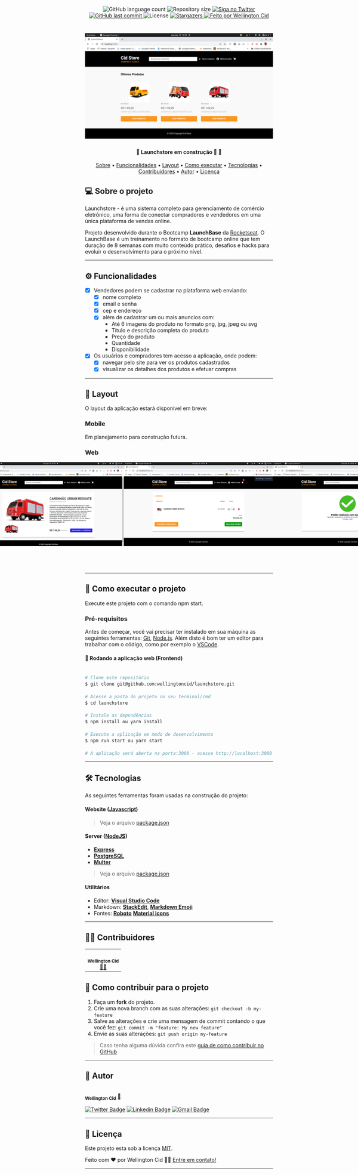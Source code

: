 
<p align="center">
  <img alt="GitHub language count" src="https://img.shields.io/github/languages/count/wellingtoncid/launchstore?color=%2304D361">

  <img alt="Repository size" src="https://img.shields.io/github/repo-size/wellingtoncid/launchstore">

  <a href="https://www.twitter.com/wellingtoncid/">
    <img alt="Siga no Twitter" src="https://img.shields.io/twitter/url?url=https%3A%2F%2Fgithub.com%2Fwellingtoncid%2Flaunchstore">
  </a>
  
  <a href="https://github.com/wellingtoncid/README/commits/master">
    <img alt="GitHub last commit" src="https://img.shields.io/github/last-commit/wellingtoncid/launchstore">
  </a>
    
   <img alt="License" src="https://img.shields.io/github/license/wellingtoncid/launchstore">
   <a href="https://github.com/wellingtoncid/README-proffy/stargazers">
    <img alt="Stargazers" src="https://img.shields.io/github/stars/wellingtoncid/launchstore">
  </a>

  <a href="https://linkedin.com/in/wellingtoncid">
    <img alt="Feito por Wellington Cid" src="https://img.shields.io/badge/feito%20por-Wellington_Cid-%237519C1">
  </a>    
 
</p>
<h1 align="center">
    <img alt="Launchstore" title="#Launchstore" src="./assets/banner.png" />
</h1>

<h4 align="center"> 
	🚧  Launchstore em construção 🚀 🚧
</h4>

<p align="center">
 <a href="#-sobre-o-projeto">Sobre</a> •
 <a href="#-funcionalidades">Funcionalidades</a> •
 <a href="#-layout">Layout</a> • 
 <a href="#-como-executar-o-projeto">Como executar</a> • 
 <a href="#-tecnologias">Tecnologias</a> • 
 <a href="#-contribuidores">Contribuidores</a> • 
 <a href="#-autor">Autor</a> • 
 <a href="#user-content--licença">Licença</a>
</p>


## 💻 Sobre o projeto

Launchstore - é uma sistema completo para gerenciamento de comércio eletrônico, uma forma de conectar compradores e vendedores em uma única plataforma de vendas online.


Projeto desenvolvido durante o Bootcamp **LaunchBase** da [Rocketseat](https://blog.rocketseat.com.br/).
O LaunchBase é um treinamento no formato de bootcamp online que tem duração de 8 semanas com muito conteúdo prático, desafios e hacks para evoluir o desenvolvimento para o próximo nível.

---

## ⚙️ Funcionalidades

- [x] Vendedores podem se cadastrar na plataforma web enviando:
  - [x] nome completo 
  - [x] email e senha
  - [x] cep e endereço
  - [x] além de cadastrar um ou mais anuncios com: 
    - Até 6 imagens do produto no formato png, jpg, jpeg ou svg
    - Título e descrição completa do produto
    - Preço do produto
    - Quantidade
    - Disponibilidade

- [x] Os usuários e compradores tem acesso a aplicação, onde podem:
  - [x] navegar pelo site para ver os produtos cadastrados
  - [x] visualizar os detalhes dos produtos e efetuar compras

---

## 🎨 Layout

O layout da aplicação estará disponível em breve:

<!-- <a href="https://www.figma.com/file/Agvethfp7FANyXDDU3LUfd/Proffy-Web-2.0">
  <img alt="Made by wellingtoncid" src="https://img.shields.io/badge/Acessar%20Layout%20Web%20-Figma-%2304D361">
</a>


<a href="https://www.figma.com/file/nZ7lMEBYZSMhRxfdvy6fKz/Proffy-Mobile-2.0">
  <img alt="Made by wellingtoncid" src="https://img.shields.io/badge/Acessar%20Layout%20Mobile%20-Figma-%2304D361">
</a> -->


### Mobile

Em planejamento para construção futura.

<!-- <p align="center">
  <img alt="LaBelle" title="#LaBelle" src="./assets/mobile-home.png" width="200px">

  <img alt="LaBelle" title="#LaBelle" src="./assets/mobile-onboarding.png" width="200px">

  <img alt="LaBelle" title="#LaBelle" src="./assets/mobile-list.png" width="200px">

</p> -->

### Web

<p align="center" style="display: flex; align-items: flex-start; justify-content: center;">

  <img alt="Launchstore" title="#Launchstore" src="./assets/ecommerce.gif" width="600px">

  <img alt="Launchstore" title="#Launchstore" src="./assets/web-launchstore-1.png" width="400px">

  <img alt="Launchstore" title="#Launchstore" src="./assets/web-launchstore-2.png" width="400px">

  <img alt="Launchstore" title="#Launchstore" src="./assets/web-launchstore-3.png" width="400px">

  <img alt="Launchstore" title="#Launchstore" src="./assets/web-launchstore-4.png" width="400px">
</p>

---

## 🚀 Como executar o projeto

Execute este projeto com o comando npm start.

<!-- Este projeto é divido em três partes:
1. Backend (pasta server) 
2. Frontend (pasta web)
3. Mobile (pasta mobile) / futuramente -->

<!-- 💡Tanto o Frontend quanto o Mobile precisam que o Backend esteja sendo executado para funcionar. -->

### Pré-requisitos

Antes de começar, você vai precisar ter instalado em sua máquina as seguintes ferramentas:
[Git](https://git-scm.com), [Node.js](https://nodejs.org/en/). 
Além disto é bom ter um editor para trabalhar com o código, como por exemplo o [VSCode](https://code.visualstudio.com/).

<!-- #### 🎲 Rodando o Backend (servidor)

```bash

# Clone este repositório
$ git clone git@github.com:wellingtoncid/lauchstore.git

# Acesse a pasta do projeto no terminal/cmd
$ cd proffy

# Vá para a pasta server
$ cd server

# Instale as dependências
$ npm install ou yarn install

# Execute a aplicação em modo de desenvolvimento
$ npm run dev:server

# O servidor inciará na porta:3333 - acesse http://localhost:3333 

```
<p align="center">
  <a href="https://github.com/wellingtoncid/labelle/blob/master/insomnia-labelle.json" target="_blank"><img src="https://insomnia.rest/images/run.svg" alt="Run in Insomnia"></a>
</p>
 -->

#### 🧭 Rodando a aplicação web (Frontend)

```bash

# Clone este repositório
$ git clone git@github.com:wellingtoncid/launchstore.git

# Acesse a pasta do projeto no seu terminal/cmd
$ cd launchstore

# Instale as dependências
$ npm install ou yarn install

# Execute a aplicação em modo de desenvolvimento
$ npm run start ou yarn start

# A aplicação será aberta na porta:3000 - acesse http://localhost:3000

```

---

## 🛠 Tecnologias

As seguintes ferramentas foram usadas na construção do projeto:

#### **Website**  ([Javascript](https://javascript.com))
<!-- ([React](https://reactjs.org/)  +  [TypeScript](https://www.typescriptlang.org/)) -->
<!-- -   **[React Router Dom](https://github.com/ReactTraining/react-router/tree/master/packages/react-router-dom)**
-   **[React Icons](https://react-icons.github.io/react-icons/)**
-   **[Axios](https://github.com/axios/axios)** -->
<!-- -   **[Leaflet](https://react-leaflet.js.org/en/)** -->
<!-- -   **[React Leaflet](https://react-leaflet.js.org/)** -->
<!-- -   **[React Dropzone](https://github.com/react-dropzone/react-dropzone)** -->

> Veja o arquivo  [package.json](https://github.com/wellingtoncid/launchstore/blob/master/package.json)

#### [](https://github.com/wellingtoncid/launchstore#server-nodejs)**Server**  ([NodeJS](https://nodejs.org/en/))  

-   **[Express](https://expressjs.com/)**
-   **[PostgreSQL](https://postgresql.org)**
-   **[Multer](https://github.com/expressjs/multer)**

> Veja o arquivo  [package.json](https://github.com/wellingtoncid/launchstore/blob/master/package.json)

#### [](https://github.com/wellingtoncid/launchbase#utilit%C3%A1rios)**Utilitários**

-   Editor:  **[Visual Studio Code](https://code.visualstudio.com/)**
-   Markdown:  **[StackEdit](https://stackedit.io/)**,  **[Markdown Emoji](https://gist.github.com/rxaviers/7360908)**
-   Fontes:  **[Roboto](https://fonts.google.com/specimen/Roboto)** **[Material icons](https://material.io)** 


---

## 👨‍💻 Contribuidores

<table>
  <tr>
    <td align="center"><a href="https://linkedin.com/in/wellingtoncid"><img style="border-radius: 50%;" src="https://avatars2.githubusercontent.com/u/18754691?s=460&u=09c04df1369e272974644e2da576101759417f77&v=4" width="100px;" alt=""/><br /><sub><b>Wellington Cid</b></sub></a><br /><a href="https://linkedin.com/in/wellingtoncid" title="Rocketseat">👨‍🚀</a></td>
  </tr>
</table>

## 💪 Como contribuir para o projeto

1. Faça um **fork** do projeto.
2. Crie uma nova branch com as suas alterações: `git checkout -b my-feature`
3. Salve as alterações e crie uma mensagem de commit contando o que você fez: `git commit -m "feature: My new feature"`
4. Envie as suas alterações: `git push origin my-feature`
> Caso tenha alguma dúvida confira este [guia de como contribuir no GitHub](./CONTRIBUTING.md)

---

## 🦸 Autor

<a href="https://linkedin.com/in/wellingtoncid/">
 <img style="border-radius: 50%;" src="https://avatars2.githubusercontent.com/u/18754691?s=460&u=09c04df1369e272974644e2da576101759417f77&v=4" width="100px;" alt=""/>
 <br />
 <sub><b>Wellington Cid</b></sub></a> <a href="https://linkedin.com/in/wellingtoncid/" title="Rocketseat">🚀</a>
 <br />

[![Twitter Badge](https://img.shields.io/badge/-@wellingtoncid-1ca0f1?style=flat-square&labelColor=1ca0f1&logo=twitter&logoColor=white&link=https://twitter.com/wellingtoncid)](https://twitter.com/wellingtoncid) [![Linkedin Badge](https://img.shields.io/badge/-WellingtonCid-blue?style=flat-square&logo=Linkedin&logoColor=white&link=https://www.linkedin.com/in/wellingtoncid/)](https://www.linkedin.com/in/wellingtoncid/) 
[![Gmail Badge](https://img.shields.io/badge/-cid.wellington@gmail.com-c14438?style=flat-square&logo=Gmail&logoColor=white&link=mailto:cid.wellington@gmail.com)](mailto:cid.wellington@gmail.com)

---

## 📝 Licença

Este projeto esta sob a licença [MIT](./LICENSE).

Feito com ❤️ por Wellington Cid 👋🏽 [Entre em contato!](https://www.linkedin.com/in/wellingtoncid/)

---
<!-- 
##  Versões do README

[Português 🇧🇷](./README.md)  |  [Inglês sem emojis 🇺🇸](./README-en.md) | [Portugues sem logo  🇧🇷](./README-sem-logo.md)  -->
